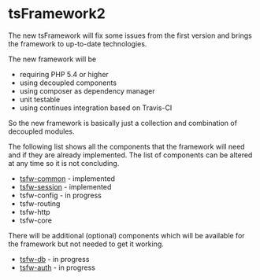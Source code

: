 tsFramework2
============

The new tsFramework will fix some issues from the first version and brings the framework to up-to-date technologies.

The new framework will be

* requiring PHP 5.4 or higher
* using decoupled components
* using composer as dependency manager
* unit testable
* using continues integration based on Travis-CI

So the new framework is basically just a collection and combination of decoupled modules.

The following list shows all the components that the framework will need and if they are already implemented. The list
of components can be altered at any time so it is not concluding.

* [tsfw-common](https://github.com/TiMESPLiNTER/tsfw-common) - implemented
* [tsfw-session](https://github.com/TiMESPLiNTER/tsfw-session) - implemented
* tsfw-config - in progress
* tsfw-routing
* tsfw-http
* tsfw-core

There will be additional (optional) components which will be available for the framework but not needed to get it working.

* [tsfw-db](https://github.com/TiMESPLiNTER/tsfw-db) - in progress
* [tsfw-auth](https://github.com/TiMESPLiNTER/tsfw-auth) - in progress